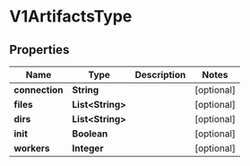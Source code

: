 
# V1ArtifactsType

## Properties
Name | Type | Description | Notes
------------ | ------------- | ------------- | -------------
**connection** | **String** |  |  [optional]
**files** | **List&lt;String&gt;** |  |  [optional]
**dirs** | **List&lt;String&gt;** |  |  [optional]
**init** | **Boolean** |  |  [optional]
**workers** | **Integer** |  |  [optional]



